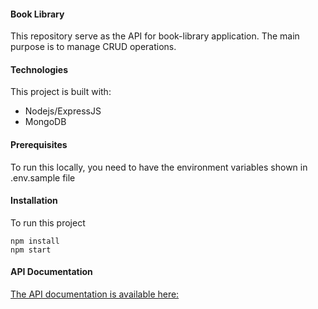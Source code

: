 #### Book Library
This repository serve as the API for book-library application. The main purpose is to manage CRUD operations.

#### Technologies
This project is built with:

- Nodejs/ExpressJS
- MongoDB

#### Prerequisites
To run this locally, you need to have the environment variables shown in .env.sample file

#### Installation
To run this project
```
npm install
npm start
```

#### API Documentation 
[The API documentation is available here:](https://documenter.getpostman.com/view/23082189/2sA3duFDCQ)


